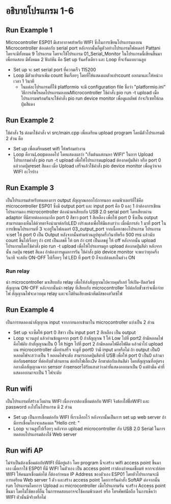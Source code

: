 # อธิบายโปรแกรม 1-6
## Run Example 1
Microcontroller ESP01 มีเสาอากาศสำหรับ WIFI ซึ่งในการเขียนโปรแกรมลงบน Microcontroller ต้องต่อกับ serial port หลังจากนั้นก็ดูตัวอย่างโปรแกรมโฟลเดอร์ Pattani โดยจะมีทั้งหมด 9 โปรแกรม โดยจะใช้โปรแกรม 01_Serial_Monitor ในโปรแกรมนี้เขียนขึ้นมาเพื่อทดสอบ มีทั้งหมด 2 ฟังก์ชัน คือ Set up รันครั้งเดียว และ Loop ที่จะรันแบบวนลูบ
- Set up จะ set serial port ที่ความเร็ว 115200
- Loop มีตัวแปรมาเพิ่ม count ขึ้นเรื่อยๆ โดยที่ให้แสดงผลตัวแปรcount ออกมาและให้หน่วงเวลา 1 วินาที
  - ในแต่ละโปรแกรมที่ใช้ platformio จะมี configuration file ชื่อว่า "platformio.ini"
วิธีการอัพโหลดโปรแกรมลงบนMicrocontroller ใช้คำสั่ง pio run -t upload เมื่อโปรแกรมพร้อมรันจะใช้คำสั่ง pio run device monitor เพื่อดูผลลัพธ์ ถ้าจะรีเซทให้กดปุ่มสีแดง
## Run Example 2
ใช้คำสั่ง 1s ต่อมาใช้คำสั่ง vi src/main.cpp เพื่อเตรียม upload program โดยมีตัวโปรแกรมมี 2 ส่วน คือ
- Set up เพื่อเตรียมset wifi ให้พร้อมทำงาน 
- Loop คือวนLoopตลอดไป โดยแสดงผลว่า "เริ่มต้นแสกนหา WIFI"
ในการ Upload โปรแกรมคำสั่ง pio run -t upload เพื่อให้โปรแกรมupload ต้องกดปุ่มสีดำ หรือ port 0 แล้วกดปุ่มreset สีแดง เมื่อ Upload เสร็จแล้วใช้คำสั่ง pio device monitor เพื่อดูว่าเจอ WIFI อะไรบ้าง
## Run Example 3
เป็นโปรแกรมสำหรับทดลองการ output สัญญาณออกไปภายนอก คอมพิวเตอร์ที่ใช้คือ microcontroller ESP01 ซึ่งมี output port และ input port คือ 0 และ 1 ถ้าต้องการเขียนโปรแกรมลง microcontroller ต้องนำมาเสียบกับ USB 2.0 serial port โดยเสียบผ่าน adaptor ที่มีสายต่อออกมาอีก port 0 สีขาว port 1 สีเหลือง เพื่อให้ port 0 ซึ่งเป็น output สามารถมองเห็นได้ด้วยตาจึงนำมาต่อกับLED เปร่งแสงเพื่อให้มีแสงสว่าง เมื่อมีการส่ง 1 มาที่ port ในการเขียนโปรแกรมที่ 3 จะอยู่ในโฟลเดอร์ 03_output_port จากเนื้อหาของโปรแกรม โปรแกรมจะset ให้ port 0 เป็น Output หลังจากนั้นทำมห้วนลูปทุกครึ่งวินาทีหรือ 500 ms แล้วนับ count ขึ้นไปเรื่อยๆ ถ้า cnt เป็นเลขคี่ ให้ on ถ้า cnt เป็นเลขคู่ ให้ off หลังจากนั้น upload โปรแกรมโดยใช้คำสั่ง pio run -t upload เพื่อให้โปรแกรมถูก upload ต้องกดปุ่มสีดำ หลังจากนั้น กดปุ่ม reset สีแดง ถ้าต้องการดูผลการรัน ใช้คำสั่ง pio device monitor จะพบว่าทุกครึ่งวินาที จะสลับ ON-OFF ไปเรื่อยๆ ไฟ LED ที่ port 0 ก็จะเปล่งแสงในช่วง ON
### Run relay
นำ microcontroller มาเสียบกับ relay เพื่อให้ส่งสัญญาณไปควบคุมรีเลย์ ให้เปิด-ปิดสวิตซ์สัญญาณ ON-OFF หลังจากนั้นนำ relay ที่เสียบกับ microcontroller ไปต่อกับขั้วชาร์จเพื่อจ่ายไฟ สัญญาณไฟจะควบคุม relay และจะได้ยินเสียงหน้าสัมผัสของสวิตซ์ไฟ
## Run Example 4
เป็นการทดลองนำสัญญาณ input จากภายนอกเข้ามาใน microcontroller แบ่งเป็น 2 ส่วน
- Set up จะเซ็ตให้ port 0 สีขาว เป็น input port 2 สีเหลือง เป็น output 
- Loop จะวนลูป แล้วอ่านข้อมูลจาก port 0 ถ้าสัญญาณ 1 ให้ Low ไปที่ port2 ถ้ามีหลอดไฟ คือไฟดับ ถ้าสัญญาณเป็น 0 ให้ hign ไปที่ port 2 ถ้ามีหลอดไฟคือไฟติด 
แล้วนำไป upload บน microcontroller เมื่อทำเสร็จ จะดูที่ port0 ว่ามี input มาหรือไม่ ถ้า output เป็น0 หลอดไฟจะสว่างเป็น 1 หลอดไฟจะดับ สามารถกดปุ่มสีดำที่ USB เพื่อให้ port 0 เป็น0 แล้วมาต่อกับsensor ที่ต่อกับตัวต้านทาน ต่อกับไฟเลี้ยง3v อีกขาต่อกับเส้นสีดำ โดยสัญญาณที่อยู่ตรงกลางคือสัญญาณจาก sensor ถ้าsensorได้รับแสงสว่างค่าที่แสดงออกมาเป็น 0 แต่ถ้ามืด ค่าที่แสดงออกมาจะเป็น 1 ไฟจะดับ
## Run wifi
เป็นโปรแกรมที่สร้างเว็บผ่าน WIFI เนื่องจากต้องเชื่อมต่อกับ WIFI จึงต้องใส่ชื่อWIFI และ password ลงไปในโปรแกรม มี 2 ส่วน
- Set up เป็นการเชื่อมต่อกับ WIFI ที่เราเลือกไว้ หลังจากนั้นเป็นการ set up web server ถ้ามีการเชื่อมโยงจะแสดงผล "็Hello cnt: "
- Loop จะวนลูปไปเรื่อยๆ หลังจาก upload microcontroller กับ USB 2.0 Serial ในการทดสอบโปรแกรมต้องใช้ Web server
## Run wifi AP
ไม่จำเป็นต้องเชื่อมต่อกับWIFI ที่มีอยู่แล้ว โดย program นี้จะสร้าง wifi access point ขึ้นมาเอง เมื่อเราใช้ ESP01 ที่มี WIFI ในตัวเอง เป็น access point เราต้องกำหนดชื่อมห้ หากจะปล่อย WIFI ให้คนมาเชื่อมต่อได้ ก็ต้องกำหนด IP Address ของตัวเอง ESP01 โดยตัวโปรแกรมจะมีการเตรียม Web server 1 ตัว และสร้าง access point โดยการรันคำสั่ง SoftAP ต่อจากนั้น run โปรแกรมโดยการ Upload ลง microcontroller เมื่อโปรแกรมรัน จะสร้้าง Access point ขึ้นมา โดยไม่ใช้ของที่อื่น ในการทดสอบอาจจะใช้คอมพิวเตอร์ หรือ โทรศัพท์มือถือ ในการเช็คว่า WIFI ตัวนั้นมีจริงหรือไม่
